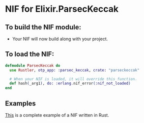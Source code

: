 # NIF for Elixir.ParsecKeccak

## To build the NIF module:

- Your NIF will now build along with your project.

## To load the NIF:

```elixir
defmodule ParsecKeccak do
  use Rustler, otp_app: :parsec_keccak, crate: "parseckeccak"

  # When your NIF is loaded, it will override this function.
  def hash(_arg1), do: :erlang.nif_error(:nif_not_loaded)
end
```

## Examples

[This](https://github.com/rusterlium/NifIo) is a complete example of a NIF written in Rust.
